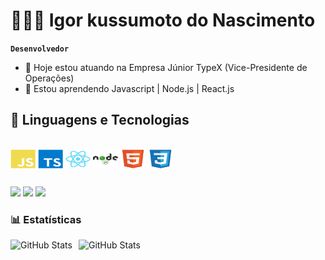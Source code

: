 # 👩🏻‍💻 Igor kussumoto do Nascimento

**`Desenvolvedor`**

- 🔭 Hoje estou atuando na Empresa Júnior TypeX (Vice-Presidente de Operações)
- 🌱 Estou aprendendo Javascript | Node.js | React.js

## 🤖 Linguagens e Tecnologias

  <div style="display: inline_block"><br>
    <img align="center" alt="Igor-Js" height="30" width="40" src="https://raw.githubusercontent.com/devicons/devicon/master/icons/javascript/javascript-plain.svg">
    <img align="center" alt="Igor-Ts" height="30" width="40" src="https://raw.githubusercontent.com/devicons/devicon/master/icons/typescript/typescript-plain.svg">
    <img align="center" alt="Igor-React" height="30" width="40" src="https://raw.githubusercontent.com/devicons/devicon/master/icons/react/react-original.svg">
    <img align="center" alt="Igor-Node" height="30" width="40" src="https://raw.githubusercontent.com/devicons/devicon/master/icons/nodejs/nodejs-original-wordmark.svg">
    <img align="center" alt="Igor-HTML" height="30" width="40" src="https://raw.githubusercontent.com/devicons/devicon/master/icons/html5/html5-original.svg">
    <img align="center" alt="Igor-CSS" height="30" width="40" src="https://raw.githubusercontent.com/devicons/devicon/master/icons/css3/css3-original.svg">
  </div>

## 
 
  <div> 
    <a href="https://instagram.com/igor_k.n" target="_blank"><img src="https://img.shields.io/badge/-Instagram-%23E4405F?style=for-the-badge&logo=instagram&logoColor=white" target="_blank"></a>
    <a href="https://mail.google.com/mail/?view=cm&fs=1&to=igor.kussumoto@gmail.com" target="_blank"><img src="https://img.shields.io/badge/-Gmail-%23333?style=for-the-badge&logo=gmail&logoColor=white"></a>
    <a href="https://www.linkedin.com/in/igor-kussumoto-do-nascimento-b3b4a4353" target="_blank"><img src="https://img.shields.io/badge/-LinkedIn-%230077B5?style=for-the-badge&logo=linkedin&logoColor=white" target="_blank"></a> 
  </div>

### 📊 Estatísticas

  <p>
    <img 
      align="left" 
      alt="GitHub Stats" 
      height="200" 
      style="padding-right: 10px;" 
      src="https://github-readme-stats.vercel.app/api?username=igorkussumoto&show_icons=true&theme=tokyonight&include_all_commits=true&locale=pt-br" 
    />

  <img 
      align="left" 
      alt="GitHub Stats" 
      height="200" 
      src="https://github-readme-stats.vercel.app/api/top-langs/?username=igorkussumoto&theme=tokyonight&layout=compact&custom_title=Tecnologias&langs_count=9" 
  />
  </p>
